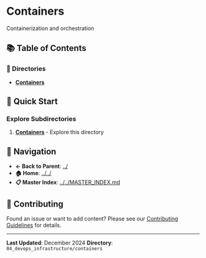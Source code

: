 # Containers

Containerization and orchestration

## 📚 Table of Contents

### 📁 Directories

- **[Containers](Containers/)**

## 🚀 Quick Start

### Explore Subdirectories
1. **[Containers](Containers/)** - Explore this directory

## 🔗 Navigation

- **← Back to Parent**: [../](../)
- **🏠 Home**: [../../](../..)
- **📋 Master Index**: [../../MASTER_INDEX.md](../../..MASTER_INDEX.md)

## 🤝 Contributing

Found an issue or want to add content? Please see our [Contributing Guidelines](../../CONTRIBUTING.md) for details.

---

**Last Updated**: December 2024
**Directory**: `04_devops_infrastructure/containers`
